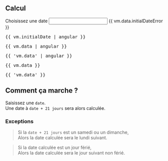 ## Calcul

<row>
    <label for="initialDate">
        Choisissez une date
    </label>
    <datepicker date-set="{{ vm.data.today }}"
                date-week-start-day="1"
                date-typer="true"
                button-prev="<svg viewBox='0 0 50 50'><g><path d='M 34.960938 2.980469 C 34.441406 2.996094 33.949219 3.214844 33.585938 3.585938 L 13.585938 23.585938 C 12.804688 24.367188 12.804688 25.632813 13.585938 26.414063 L 33.585938 46.414063 C 34.085938 46.9375 34.832031 47.148438 35.535156 46.964844 C 36.234375 46.78125 36.78125 46.234375 36.964844 45.535156 C 37.148438 44.832031 36.9375 44.085938 36.414063 43.585938 L 17.828125 25 L 36.414063 6.414063 C 37.003906 5.839844 37.183594 4.960938 36.863281 4.199219 C 36.539063 3.441406 35.785156 2.957031 34.960938 2.980469 Z '></path></g></svg>"
                button-next="<svg viewBox='0 0 50 50'><g><path d='M 14.980469 2.980469 C 14.164063 2.980469 13.433594 3.476563 13.128906 4.230469 C 12.820313 4.984375 13.003906 5.847656 13.585938 6.414063 L 32.171875 25 L 13.585938 43.585938 C 13.0625 44.085938 12.851563 44.832031 13.035156 45.535156 C 13.21875 46.234375 13.765625 46.78125 14.464844 46.964844 C 15.167969 47.148438 15.914063 46.9375 16.414063 46.414063 L 36.414063 26.414063 C 37.195313 25.632813 37.195313 24.367188 36.414063 23.585938 L 16.414063 3.585938 C 16.035156 3.199219 15.519531 2.980469 14.980469 2.980469 Z '></path></g></svg>"
                button-prev-title="Précédent"
                button-next-title="Suivant"
                date-month-title="Mois sélectionné"
                date-year-title="Année sélectionnée">
        <input type="text" 
               ng-model="vm.initialDate" 
               id="initialDate" 
               name="initialDate">
    </datepicker>
</row>
<row>
    <message ng-show="vm.data.initialDateError">
        {{ vm.data.initialDateError }}
    </message>
</row>

<pre>{{ vm.initialDate | angular }}</pre>
<pre>{{ vm.data | angular }}</pre>
<pre>{{ 'vm.data' | angular }}</pre>
<pre>{{ vm.data }}</pre>
<pre>{{ 'vm.data' }}</pre>

## Comment ça marche ?

Saisissez une `date`.  
Une date à `date + 21 jours` sera alors calculée.

### Exceptions

> Si la `date + 21 jours` est un samedi ou un dimanche,  
> Alors la date calculée sera le lundi suivant.

> Si la date calculée est un jour férié,  
> Alors la date calculée sera le jour suivant non férié.

